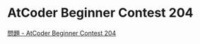 AtCoder Beginner Contest 204
===

[問題 - AtCoder Beginner Contest 204](https://atcoder.jp/contests/abc204/tasks)
